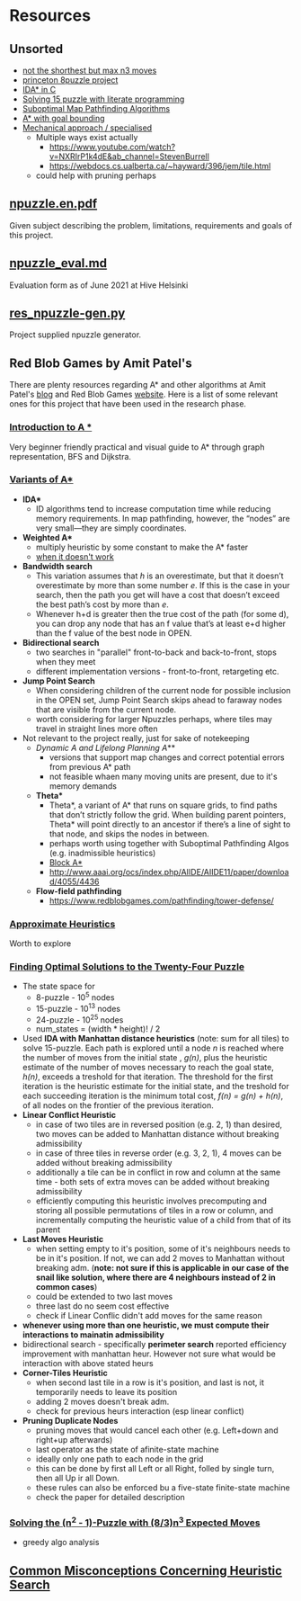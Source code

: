 # Resources

## Unsorted
- [not the shorthest but max n3 moves](https://cseweb.ucsd.edu//~ccalabro/essays/15_puzzle.pdf)
- [princeton 8puzzle project](https://www.cs.princeton.edu/courses/archive/spr10/cos226/assignments/8puzzle.html)
- [IDA* in C](https://rosettacode.org/wiki/15_puzzle_solver#IDA.2A)
- [Solving 15 puzzle with literate programming](https://kenogo.org/literate_programming/15_puzzle_solver.pdf)
- [Suboptimal Map Pathfinding Algorithms](https://www.movingai.com/SAS/SUB/)
- [A* with goal bounding](http://www.gameaipro.com/GameAIPro3/GameAIPro3_Chapter22_Faster_A_Star_with_Goal_Bounding.pdf)
- [Mechanical approach / specialised](https://www.kopf.com.br/kaplof/how-to-solve-any-slide-puzzle-regardless-of-its-size/)
    - Multiple ways exist actually
        - https://www.youtube.com/watch?v=NXRIrP1k4dE&ab_channel=StevenBurrell
        - https://webdocs.cs.ualberta.ca/~hayward/396/jem/tile.html
    - could help with pruning perhaps

## [npuzzle.en.pdf](npuzzle.en.pdf)
Given subject describing the problem, limitations, requirements and goals of this project.

## [npuzzle_eval.md](npuzzle_eval.md)
Evaluation form as of June 2021 at Hive Helsinki

## [res_npuzzle-gen.py](res_npuzzle-gen.py)
Project supplied npuzzle generator.

## Red Blob Games by Amit Patel's
There are plenty resources regarding A* and other algorithms at Amit Patel's [blog](http://www-cs-students.stanford.edu/~amitp/) and Red Blob Games [website](https://www.redblobgames.com/). Here is a list of some relevant ones for this project that have been used in the research phase.

### [Introduction to A *](https://www.redblobgames.com/pathfinding/a-star/introduction.html)
Very beginner friendly practical and visual guide to A* through graph representation, BFS and Dijkstra.

### [Variants of A*](http://theory.stanford.edu/~amitp/GameProgramming/Variations.html)
- **IDA\***
    - ID algorithms tend to increase computation time while reducing memory requirements. In map pathfinding, however, the “nodes” are very small―they are simply coordinates.
- **Weighted A\***
    - multiply heuristic by some constant to make the A* faster
    - [when it doesn't work](https://www.cs.unh.edu/~ruml/papers/wted-astar-socs-12.pdf)
- **Bandwidth search**
    - This variation assumes that *h* is an overestimate, but that it doesn’t overestimate by more than some number *e*. If this is the case in your search, then the path you get will have a cost that doesn’t exceed the best path’s cost by more than *e*.
    - Whenever h+d is greater then the true cost of the path (for some d), you can drop any node that has an f value that’s at least e+d higher than the f value of the best node in OPEN.
- **Bidirectional search**
    - two searches in "parallel" front-to-back and back-to-front, stops when they meet
    - different implementation versions - front-to-front, retargeting etc.
- **Jump Point Search**
    - When considering children of the current node for possible inclusion in the OPEN set, Jump Point Search skips ahead to faraway nodes that are visible from the current node.
    - worth considering for larger Npuzzles perhaps, where tiles may travel in straight lines more often
- Not relevant to the project really, just for sake of notekeeping
    - **Dynamic A* and Lifelong Planning A***
        - versions that support map changes and correct potential errors from previous A* path
        - not feasible whaen many moving units are present, due to it's memory demands
    - **Theta\***
        - Theta*, a variant of A* that runs on square grids, to find paths that don’t strictly follow the grid. When building parent pointers, Theta* will point directly to an ancestor if there’s a line of sight to that node, and skips the nodes in between.
        - perhaps worth using together with Suboptimal Pathfinding Algos (e.g. inadmissible heuristics)
        - [Block A*](https://webdocs.cs.ualberta.ca/~holte/Publications/aaai11PeterYapFinal.pdf)
        - http://www.aaai.org/ocs/index.php/AIIDE/AIIDE11/paper/download/4055/4436
    - **Flow-field pathfinding**
        - https://www.redblobgames.com/pathfinding/tower-defense/
### [Approximate Heuristics](http://theory.stanford.edu/~amitp/GameProgramming/Heuristics.html#approximate-heuristics)
Worth to explore

### [Finding Optimal Solutions to the Twenty-Four Puzzle](https://courses.cs.washington.edu/courses/csep573/10wi/korf96.pdf)
-  The state space for
    - 8-puzzle - 10<sup>5</sup> nodes
    - 15-puzzle - 10<sup>13</sup> nodes
    - 24-puzzle - 10<sup>25</sup> nodes
    - num_states = (width * height)! / 2
- Used **IDA with Manhattan distance heuristics** (note: sum for all tiles) to solve 15-puzzle. Each path is explored until  a node *n* is reached where the number of moves from the initial state , *g(n)*, plus the heuristic estimate of the number of moves necessary to reach the goal state, *h(n)*, exceeds a treshold for that iteration. The threshold for the first iteration is the heuristic estimate for the initial state, and the treshold for each succeeding iteration is the minimum total cost, *f(n) = g(n) + h(n)*, of all nodes on the frontier of the previous iteration.
- **Linear Conflict Heuristic**
    - in case of two tiles are in reversed position (e.g. 2, 1) than desired, two moves can be added to Manhattan distance without breaking admissibility
    - in case of three tiles in reverse order (e.g. 3, 2, 1), 4 moves can be added without breaking admissibility
    - additionally a tile can be in conflict in row and column at the same time - both sets of extra moves can be added without breaking admissibility
    - efficiently computing this heuristic involves precomputing and storing all possible permutations of tiles in a row or column, and incrementally computing the heuristic value of a child from that of its parent
- **Last Moves Heuristic**
    - when setting empty to it's position, some of it's neighbours needs to be in it's position. If not, we can add 2 moves to Manhattan without breaking adm. (**note: not sure if this is applicable in our case of the snail like solution, where there are 4 neighbours instead of 2 in common cases**)
    - could be extended to two last moves
    - three last do no seem cost effective
    - check if Linear Conflic didn't add moves for the same reason
- **whenever using more than one heuristic, we must compute their interactions to mainatin admissibility**
- bidirectional search - specifically **perimeter search** reported efficiency improvement with manhattan heur. However not sure what would be interaction with above stated heurs
- **Corner-Tiles Heuristic**
    - when second last tile in a row is it's position, and last is not, it temporarily needs to leave its position
    - adding 2 moves doesn't break adm.
    - check for previous heurs interaction (esp linear conflict)
- **Pruning Duplicate Nodes**
    - pruning moves that would cancel each other (e.g. Left+down and right+up afterwards)
    - last operator as the state of afinite-state machine
    - ideally only one path to each node in the grid
    - this can be done by first all Left or all Right, folled by single turn, then all Up ir all Down.
    - these rules can also be enforced bu a five-state finite-state machine
    - check the paper for detailed description

### [Solving the (n<sup>2</sup> - 1)-Puzzle with (8/3)n<sup>3</sup> Expected Moves](https://www.mdpi.com/1999-4893/8/3/459/pdf)
- greedy algo analysis

## [Common Misconceptions Concerning Heuristic Search](https://aaai.org/ocs/index.php/SOCS/SOCS10/paper/viewFile/2073/2500)

